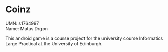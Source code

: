 # Coinz
UMN: s1764997   
Name: Matus Drgon


This android game is a course project for the university course Informatics Large Practical at the University of Edinburgh.
